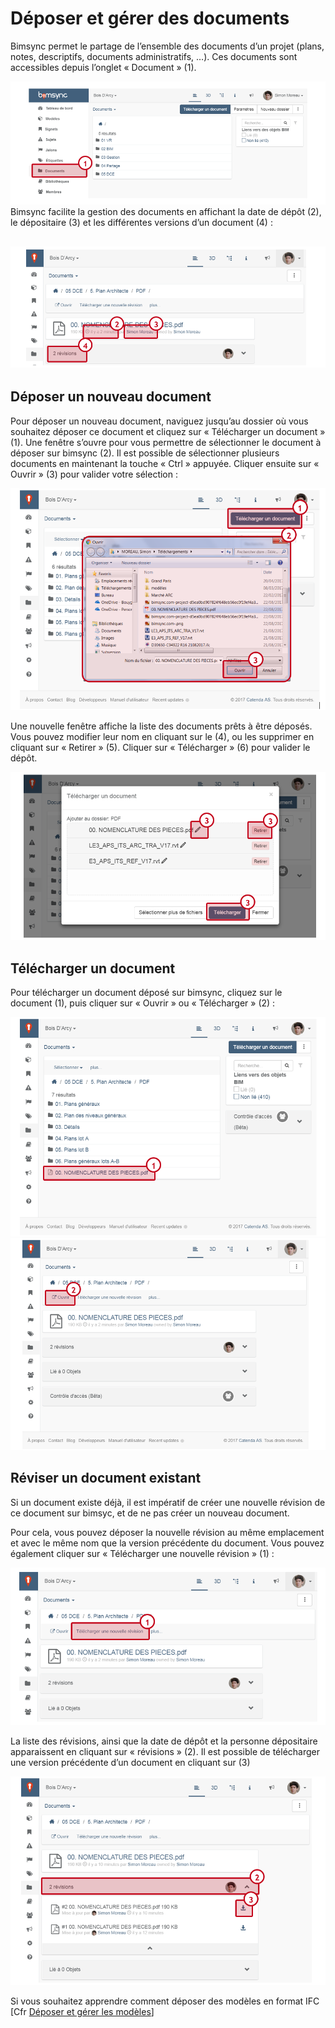 # Déposer et gérer des documents

Bimsync permet le partage de l’ensemble des documents d’un projet \(plans, notes, descriptifs, documents administratifs, …\). Ces documents sont accessibles depuis l’onglet « Document » \(1\).

![](/assets/DOC_01.PNG)Bimsync facilite la gestion des documents en affichant la date de dépôt \(2\), le dépositaire \(3\) et les différentes versions d’un document \(4\) :

## ![](/assets/DOC_02.PNG)

## Déposer un nouveau document

Pour déposer un nouveau document, naviguez jusqu’au dossier où vous souhaitez déposer ce document et cliquez sur « Télécharger un document » \(1\). Une fenêtre s’ouvre pour vous permettre de sélectionner le document à déposer sur bimsync \(2\). Il est possible de sélectionner plusieurs documents en maintenant la touche « Ctrl » appuyée. Cliquer ensuite sur « Ouvrir » \(3\) pour valider votre sélection :

![](/assets/DOC_03.PNG)

Une nouvelle fenêtre affiche la liste des documents prêts à être déposés. Vous pouvez modifier leur nom en cliquant sur le   \(4\), ou les supprimer en cliquant sur « Retirer » \(5\). Cliquer sur « Télécharger » \(6\) pour valider le dépôt.

![](/assets/DOC_04.PNG)

## Télécharger un document

Pour télécharger un document déposé sur bimsync, cliquez sur le document \(1\), puis cliquer sur « Ouvrir » ou « Télécharger » \(2\) :

![](/assets/DOC_05.PNG)![](/assets/DOC_06.PNG)

## Réviser un document existant

Si un document existe déjà, il est impératif de créer une nouvelle révision de ce document sur bimsyc, et de ne pas créer un nouveau document.

Pour cela, vous pouvez déposer la nouvelle révision au même emplacement et avec le même nom que la version précédente du document. Vous pouvez également cliquer sur « Télécharger une nouvelle révision » \(1\) :

![](/assets/DOC_07.PNG)

La liste des révisions, ainsi que la date de dépôt et la personne dépositaire apparaissent en cliquant sur « révisions » \(2\). Il est possible de télécharger une version précédente d’un document en cliquant sur  \(3\)

![](/assets/DOC_08.PNG)

Si vous souhaitez apprendre comment déposer des modèles en format IFC \[Cfr [Déposer et gérer les modèles](/02_PlateformeBIM/Deposer-et-gerer-des-modeles.md)\]







